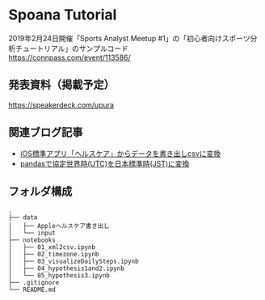 Spoana Tutorial
===
2019年2月24日開催「Sports Analyst Meetup #1」の「初心者向けスポーツ分析チュートリアル」のサンプルコード  
https://connpass.com/event/113586/

## 発表資料（掲載予定）
https://speakerdeck.com/upura

## 関連ブログ記事
- [iOS標準アプリ「ヘルスケア」からデータを書き出しcsvに変換](https://upura.hatenablog.com/entry/2019/02/03/192910)
- [pandasで協定世界時(UTC)を日本標準時(JST)に変換](https://upura.hatenablog.com/entry/2019/02/06/121500)

## フォルダ構成

```
.
├── data
│   ├── Appleヘルスケア書き出し
│   └── input
├── notebooks
│   ├── 01_xml2csv.ipynb
│   ├── 02_timezone.ipynb
│   ├── 03_visualizeDailySteps.ipynb
│   ├── 04_hypothesis1and2.ipynb
│   └── 05_hypothesis3.ipynb
├── .gitignore
└── README.md
```
